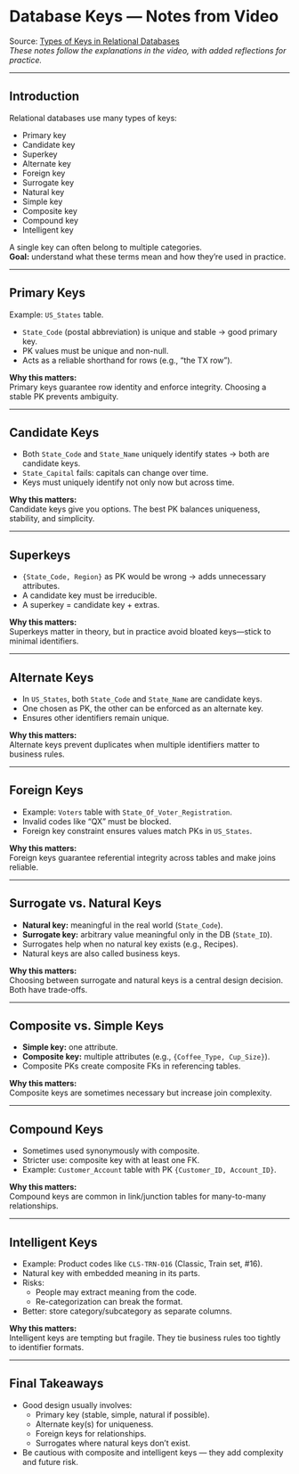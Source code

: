 # Database Keys — Notes from Video

Source: [Types of Keys in Relational Databases](https://www.youtube.com/watch?v=8wUUMOKAK-c)  
*These notes follow the explanations in the video, with added reflections for practice.*

---

## Introduction
Relational databases use many types of keys:  
- Primary key  
- Candidate key  
- Superkey  
- Alternate key  
- Foreign key  
- Surrogate key  
- Natural key  
- Simple key  
- Composite key  
- Compound key  
- Intelligent key  

A single key can often belong to multiple categories.  
**Goal:** understand what these terms mean and how they’re used in practice.  

---

## Primary Keys
Example: `US_States` table.  
- `State_Code` (postal abbreviation) is unique and stable → good primary key.  
- PK values must be unique and non-null.  
- Acts as a reliable shorthand for rows (e.g., “the TX row”).  

**Why this matters:**  
Primary keys guarantee row identity and enforce integrity. Choosing a stable PK prevents ambiguity.  

---

## Candidate Keys
- Both `State_Code` and `State_Name` uniquely identify states → both are candidate keys.  
- `State_Capital` fails: capitals can change over time.  
- Keys must uniquely identify not only now but across time.  

**Why this matters:**  
Candidate keys give you options. The best PK balances uniqueness, stability, and simplicity.  

---

## Superkeys
- `{State_Code, Region}` as PK would be wrong → adds unnecessary attributes.  
- A candidate key must be irreducible.  
- A superkey = candidate key + extras.  

**Why this matters:**  
Superkeys matter in theory, but in practice avoid bloated keys—stick to minimal identifiers.  

---

## Alternate Keys
- In `US_States`, both `State_Code` and `State_Name` are candidate keys.  
- One chosen as PK, the other can be enforced as an alternate key.  
- Ensures other identifiers remain unique.  

**Why this matters:**  
Alternate keys prevent duplicates when multiple identifiers matter to business rules.  

---

## Foreign Keys
- Example: `Voters` table with `State_Of_Voter_Registration`.  
- Invalid codes like “QX” must be blocked.  
- Foreign key constraint ensures values match PKs in `US_States`.  

**Why this matters:**  
Foreign keys guarantee referential integrity across tables and make joins reliable.  

---

## Surrogate vs. Natural Keys
- **Natural key:** meaningful in the real world (`State_Code`).  
- **Surrogate key:** arbitrary value meaningful only in the DB (`State_ID`).  
- Surrogates help when no natural key exists (e.g., Recipes).  
- Natural keys are also called business keys.  

**Why this matters:**  
Choosing between surrogate and natural keys is a central design decision. Both have trade-offs.  

---

## Composite vs. Simple Keys
- **Simple key:** one attribute.  
- **Composite key:** multiple attributes (e.g., `{Coffee_Type, Cup_Size}`).  
- Composite PKs create composite FKs in referencing tables.  

**Why this matters:**  
Composite keys are sometimes necessary but increase join complexity.  

---

## Compound Keys
- Sometimes used synonymously with composite.  
- Stricter use: composite key with at least one FK.  
- Example: `Customer_Account` table with PK `{Customer_ID, Account_ID}`.  

**Why this matters:**  
Compound keys are common in link/junction tables for many-to-many relationships.  

---

## Intelligent Keys
- Example: Product codes like `CLS-TRN-016` (Classic, Train set, #16).  
- Natural key with embedded meaning in its parts.  
- Risks:  
  - People may extract meaning from the code.  
  - Re-categorization can break the format.  
- Better: store category/subcategory as separate columns.  

**Why this matters:**  
Intelligent keys are tempting but fragile. They tie business rules too tightly to identifier formats.  

---

## Final Takeaways
- Good design usually involves:  
  - Primary key (stable, simple, natural if possible).  
  - Alternate key(s) for uniqueness.  
  - Foreign keys for relationships.  
  - Surrogates where natural keys don’t exist.  
- Be cautious with composite and intelligent keys — they add complexity and future risk.  

